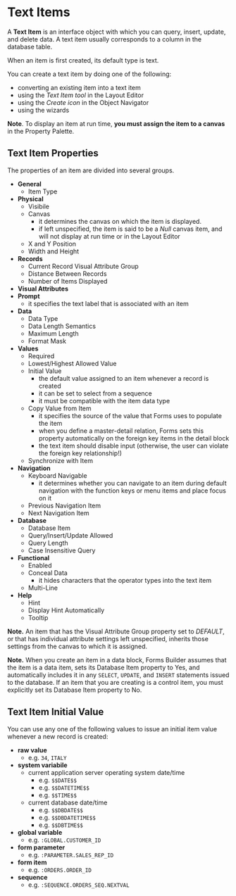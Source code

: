 # Text Items

A **Text Item** is an interface object with which you can query, insert, update, and delete data. A text item usually corresponds to a column in the database table. 

When an item is first created, its default type is text.

You can create a text item by doing one of the following:
- converting an existing item into a text item
- using the *Text Item tool* in the Layout Editor
- using the *Create icon* in the Object Navigator
- using the wizards

**Note**. To display an item at run time, **you must assign the item to a canvas** in the Property Palette.

## Text Item Properties

The properties of an item are divided into several groups.

- **General**
    - Item Type
- **Physical**
    - Visibile
    - Canvas
        - it determines the canvas on which the item is displayed. 
        - if left unspecified, the item is said to be a *Null* canvas item, and will not display at run time or in the Layout Editor
    - X and Y Position
    - Width and Height
- **Records**
    - Current Record Visual Attribute Group 
    - Distance Between Records
    - Number of Items Displayed
- **Visual Attributes**
- **Prompt**
    - it specifies the text label that is associated with an item
- **Data**
    - Data Type
    - Data Length Semantics
    - Maximum Length
    - Format Mask
- **Values**
    - Required
    - Lowest/Highest Allowed Value
    - Initial Value
        - the default value assigned to an item whenever a record is created
        - it can be set to select from a sequence
        - it must be compatible with the item data type
    - Copy Value from Item
        - it specifies the source of the value that Forms uses to populate the item
        - when you define a master-detail relation, Forms sets this property automatically on the foreign key items in the detail block
        - the text item should disable input (otherwise, the user can violate the foreign key relationship!)
    - Synchronize with Item
- **Navigation**
    - Keyboard Navigable
        - it determines whether you can navigate to an item during default navigation with the function keys or menu items and place focus on it
    - Previous Navigation Item
    - Next Navigation Item
- **Database**
    - Database Item
    - Query/Insert/Update Allowed
    - Query Length
    - Case Insensitive Query
- **Functional**
    - Enabled
    - Conceal Data
        - it hides characters that the operator types into the text item
    - Multi-Line
- **Help**
    - Hint
    - Display Hint Automatically
    - Tooltip

**Note.** An item that has the Visual Attribute Group property set to *DEFAULT*, or that has individual attribute settings left unspecified, inherits those settings from the canvas to which it is assigned.

**Note.** When you create an item in a data block, Forms Builder assumes that the item is a data item, sets its Database Item property to Yes, and automatically includes it in any ```SELECT```, ```UPDATE```, and ```INSERT``` statements issued to the database. If an item that you are creating is a control item, you must explicitly set its Database Item property to No.

## Text Item Initial Value

You can use any one of the following values to issue an initial item value whenever a new record is created:
- **raw value**
    - e.g. ```34```, ```ITALY```
- **system variabile**
    - current application server operating system date/time
        - e.g. ```$$DATE$$```
        - e.g. ```$$DATETIME$$```
        - e.g. ```$$TIME$$```
    - current database date/time
        - e.g. ```$$DBDATE$$```
        - e.g. ```$$DBDATETIME$$```
        - e.g. ```$$DBTIME$$```
- **global variable**
    - e.g. ```:GLOBAL.CUSTOMER_ID```
- **form parameter**
    - e.g. ```:PARAMETER.SALES_REP_ID```
- **form item**
    - e.g. ```:ORDERS.ORDER_ID```
- **sequence** 
    - e.g. ```:SEQUENCE.ORDERS_SEQ.NEXTVAL```